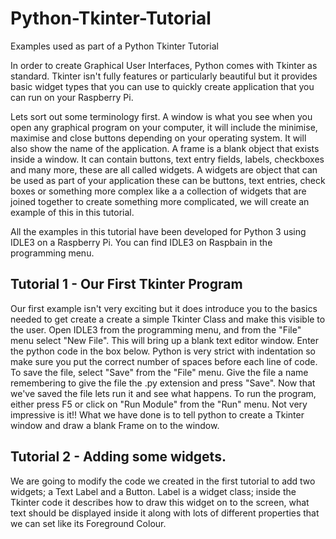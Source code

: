 # Python-Tkinter-Tutorial
Examples used as part of a Python Tkinter Tutorial

In order to create Graphical User Interfaces, Python comes with Tkinter as standard. Tkinter isn't fully features or particularly beautiful but it provides basic widget types that you can use to quickly create application that you can run on your Raspberry Pi.

Lets sort out some terminology first. 
A window is what you see when you open any graphical program on your computer, it will include the minimise, maximise and close buttons depending on your operating system. It will also show the name of the application. 
A frame is a blank object that exists inside a window. It can contain buttons, text entry fields, labels, checkboxes and many more, these are all called widgets.
A widgets are object that can be used as part of your application these can be buttons, text entries, check boxes or something more complex like a a collection of widgets that are joined together to create something more complicated, we will create an example of this in this tutorial.

All the examples in this tutorial have been developed for Python 3 using IDLE3 on a Raspberry Pi. You can find IDLE3 on Raspbain in the programming menu.

## Tutorial 1 - Our First Tkinter Program
Our first example isn't very exciting but it does introduce you to the basics needed to get create a create a simple Tkinter Class and make this visible to the user.
Open IDLE3 from the programming menu, and from the "File" menu select "New File". This will bring up a blank text editor window. Enter the python code in the box below. Python is very strict with indentation so make sure you put the correct number of spaces before each line of code.
To save the file, select "Save" from the "File" menu. Give the file a name remembering to give the file the .py extension and press "Save".
Now that we've saved the file lets run it and see what happens. To run the program, either press F5 or click on "Run Module" from the "Run" menu.
Not very impressive is it!! What we have done is to tell python to create a Tkinter window and draw a blank Frame on to the window. 

## Tutorial 2 - Adding some widgets.
We are going to modify the code we created in the first tutorial to add two widgets; a Text Label and a Button.
Label is a widget class; inside the Tkinter code it describes how to draw this widget on to the screen, what text should be displayed inside it along with lots of different properties that we can set like its Foreground Colour. 
